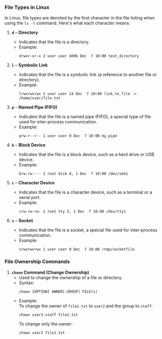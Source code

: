 ### **File Types in Linux**

In Linux, file types are denoted by the first character in the file listing when using the `ls -l` command. Here's what each character means:

1. **`d`** – **Directory**  
   - Indicates that the file is a directory.
   - Example:  
     ```
     drwxr-xr-x 2 user user 4096 Dec  7 10:00 test_directory
     ```

2. **`l`** – **Symbolic Link**  
   - Indicates that the file is a symbolic link (a reference to another file or directory).
   - Example:
     ```
     lrwxrwxrwx 1 user user 14 Dec  7 10:00 link_to_file -> /home/user/file.txt
     ```

3. **`p`** – **Named Pipe (FIFO)**  
   - Indicates that the file is a named pipe (FIFO), a special type of file used for inter-process communication.
   - Example:
     ```
     prw-r--r-- 1 user user 0 Dec  7 10:00 my_pipe
     ```

4. **`b`** – **Block Device**  
   - Indicates that the file is a block device, such as a hard drive or USB device.
   - Example:
     ```
     brw-rw---- 1 root disk 8, 1 Dec  7 10:00 /dev/sda1
     ```

5. **`c`** – **Character Device**  
   - Indicates that the file is a character device, such as a terminal or a serial port.
   - Example:
     ```
     crw-rw-rw- 1 root tty 5, 1 Dec  7 10:00 /dev/tty1
     ```

6. **`s`** – **Socket**  
   - Indicates that the file is a socket, a special file used for inter-process communication.
   - Example:
     ```
     srwxrwxrwx 1 user user 0 Dec  7 10:00 /tmp/socketfile
     ```

### **File Ownership Commands**

1. **`chown` Command (Change Ownership)**
   - Used to change the ownership of a file or directory.
   - Syntax:  
     ```
     chown [OPTION] OWNER[:GROUP] FILE(s)
     ```
   - Example:  
     To change the owner of `file1.txt` to `user2` and the group to `staff`:
     ```
     chown user2:staff file1.txt
     ```
     To change only the owner:
     ```
     chown user2 file1.txt
     ```
